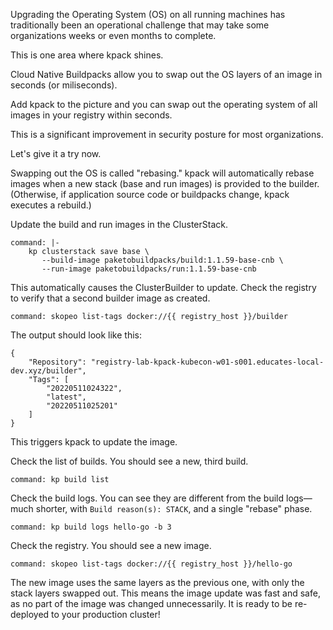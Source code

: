 Upgrading the Operating System (OS) on all running machines has traditionally been an operational challenge that may take some organizations weeks or even months to complete.

This is one area where kpack shines.

Cloud Native Buildpacks allow you to swap out the OS layers of an image in seconds (or miliseconds).

Add kpack to the picture and you can swap out the operating system of all images in your registry within seconds.

This is a significant improvement in security posture for most organizations.

Let's give it a try now.

Swapping out the OS is called "rebasing."
kpack will automatically rebase images when a new stack (base and run images) is provided to the builder. (Otherwise, if application source code or buildpacks change, kpack executes a rebuild.)

Update the build and run images in the ClusterStack.
```terminal:execute
command: |-
    kp clusterstack save base \
       --build-image paketobuildpacks/build:1.1.59-base-cnb \
       --run-image paketobuildpacks/run:1.1.59-base-cnb
```

This automatically causes the ClusterBuilder to update.
Check the registry to verify that a second builder image as created.
```terminal:execute
command: skopeo list-tags docker://{{ registry_host }}/builder
```

The output should look like this:
```shell
{
    "Repository": "registry-lab-kpack-kubecon-w01-s001.educates-local-dev.xyz/builder",
    "Tags": [
        "20220511024322",
        "latest",
        "20220511025201"
    ]
}
```

This triggers kpack to update the image.

Check the list of builds. You should see a new, third build.
```terminal:execute
command: kp build list
```

Check the build logs.
You can see they are different from the build logs—much shorter, with `Build reason(s): STACK`, and a single "rebase" phase.
```terminal:execute
command: kp build logs hello-go -b 3
```

Check the registry.
You should see a new image.
```terminal:execute
command: skopeo list-tags docker://{{ registry_host }}/hello-go
```

The new image uses the same layers as the previous one, with only the stack layers swapped out.
This means the image update was fast and safe, as no part of the image was changed unnecessarily.
It is ready to be re-deployed to your production cluster!
